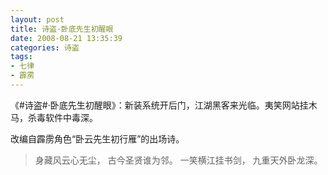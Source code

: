 ```yaml
---
layout: post
title: 诗盗·卧底先生初醒眼
date: 2008-08-21 13:35:39
categories: 诗盗
tags:
- 七律
- 霹雳
---
```

《#诗盗#·卧底先生初醒眼》：新装系统开后门，江湖黑客来光临。夷笑网站挂木马，杀毒软件中毒深。

改编自霹雳角色“卧云先生初行雁”的出场诗。

> 身藏风云心无尘，
> 古今圣贤谁为邻。
> 一笑横江挂书剑，
> 九重天外卧龙深。
